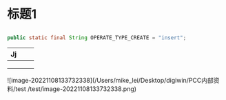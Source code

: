 # 标题1

## 

```java
public static final String OPERATE_TYPE_CREATE = "insert";
```

| Jj   |      |      |
| ---- | ---- | ---- |
|      |      |      |
|      |      |      |
|      |      |      |

![image-20221108133732338](/Users/mike_lei/Desktop/digiwin/PCC内部资料/test /test/image-20221108133732338.png)
